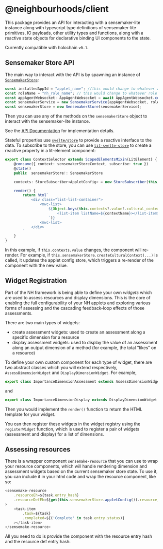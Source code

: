 # @neighbourhoods/client
This package provides an API for interacting with a sensemaker-lite instance along with typescript type definitions of sensemaker-lite primitives, IO payloads, other utility types and functions, along with a reactive state objects for declarative binding UI components to the state.

Currently compatible with holochain `v0.1`.

## Sensemaker Store API
The main way to interact with the API is by spawning an instance of [`SensemakerStore`](./src/sensemakerStore.ts):

```typescript
const installedAppId = "applet_name"; //this would change to whatever app ID your NH happ is given
const roleName = "nh_role_name"; // this would change to whatever role name your NH happ is given
const appAgentWebsocket: AppAgentWebsocket = await AppAgentWebsocket.connect(``, installedAppId);
const sensemakerService = new SensemakerService(appAgentWebsocket, roleName)
const sensemakerStore = new SensemakerStore(sensemakerService);
```

Then you can use any of the methods on the `sensemakerStore` object to interact with the sensemaker-lite instance.

See the [API Documentation](./docs/API.md) for implementation details.


Stateful properties use [`svelte/store`](https://svelte.dev/tutorial/writable-stores) to provide a reactive interface to the data. To subscribe to the store, you can use [`lit-svelte-store`](https://www.npmjs.com/package/lit-svelte-stores) to create a reactive property in a lit-element component:

```typescript
export class ContextSelector extends ScopedElementsMixin(LitElement) {
    @consume({ context: sensemakerStoreContext, subscribe: true })
    @state()
    public  sensemakerStore!: SensemakerStore

    contexts: StoreSubscriber<AppletConfig> = new StoreSubscriber(this, () => this.sensemakerStore.appletConfig());

    render() {
        return html`
            <div class="list-list-container">
                <mwc-list>
                    ${Object.keys(this.contexts?.value?.cultural_contexts).map((contextName) => html`
                        <list-item listName=${contextName}></list-item> 
                    `)}
                <mwc-list>
            </div>
        `
    }
}
```
In this example, if `this.contexts.value` changes, the component will re-render. For example, if `this.sensemakerStore.createCulturalContext(...)` is called, it updates the applet config store, which triggers a re-render of the component with the new value.


## Widget Registration
Part of the NH framework is being able to define your own *widgets* which are used to assess resources and display dimensions. This is the core of enabling the full configurability of your NH applets and exploring various forms of assessing and the cascading feedback-loop effects of those assessments.

There are two main types of widgets:
- create assessment widgets: used to create an assessment along a specific dimension for a resource
- display assessment widgets: used to display the value of an assessment along an output dimension of a method (for example, the total "likes" on a resource)

To define your own custom component for each type of widget, there are two abstract classes which you will extend respectively, `AssessDimensionWidget` and `DisplayDimensionWidget`. For example,
```typescript
export class ImportanceDimensionAssessment extends AssessDimensionWidget {
```
and
```typescript
export class ImportanceDimensionDisplay extends DisplayDimensionWidget {
```

Then you would implement the `render()` function to return the HTML template for your widget.

You can then register these widgets in the widget registry using the `registerWidget` function, which is used to register a pair of widgets (assessment and display) for a list of dimensions.

## Assessing resources
There is a wrapper component `sensemake-resource` that you can use to wrap your resource components, which will handle rendering dimension and assessment widgets based on the current sensemaker store state. To use it, you can include it in your html code and wrap the resource component, like so:
```typescript
<sensemake-resource 
    .resourceEh=${task.entry_hash} 
    .resourceDefEh=${get(this.sensemakerStore.appletConfig()).resource_defs["task_item"]}
>
    <task-item 
        .task=${task} 
        .completed=${('Complete' in task.entry.status)} 
    ></task-item>
</sensemake-resource> 
```

All you need to do is provide the component with the resource entry hash and the resource def entry hash.